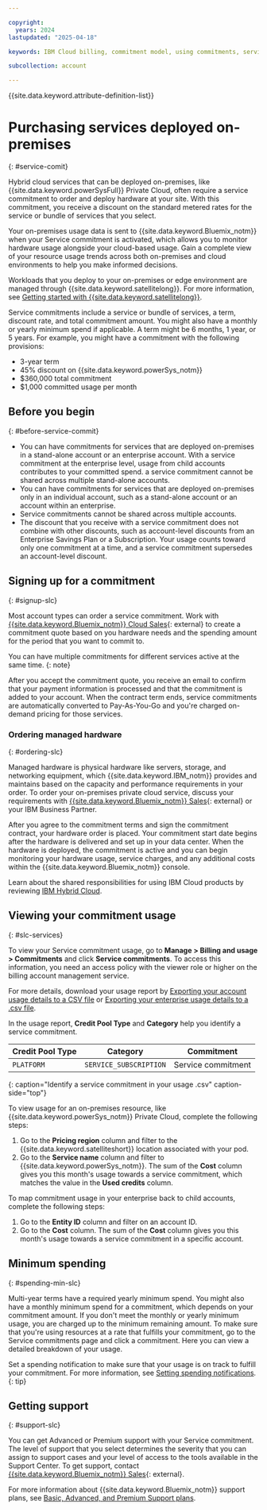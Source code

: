 ```yaml
---

copyright:
  years: 2024
lastupdated: "2025-04-18"

keywords: IBM Cloud billing, commitment model, using commitments, service commitment

subcollection: account

---
```


{{site.data.keyword.attribute-definition-list}}

# Purchasing services deployed on-premises
{: #service-comit}

Hybrid cloud services that can be deployed on-premises, like {{site.data.keyword.powerSysFull}} Private Cloud, often require a service commitment to order and deploy hardware at your site. With this commitment, you receive a discount on the standard metered rates for the service or bundle of services that you select.

Your on-premises usage data is sent to {{site.data.keyword.Bluemix_notm}} when your Service commitment is activated, which allows you to monitor hardware usage alongside your cloud-based usage. Gain a complete view of your resource usage trends across both on-premises and cloud environments to help you make informed decisions.

Workloads that you deploy to your on-premises or edge environment are managed through {{site.data.keyword.satellitelong}}. For more information, see [Getting started with {{site.data.keyword.satellitelong}}](/docs/satellite?topic=satellite-getting-started).

Service commitments include a service or bundle of services, a term, discount rate, and total commitment amount. You might also have a monthly or yearly minimum spend if applicable. A term might be 6 months, 1 year, or 5 years. For example, you might have a commitment with the following provisions:
- 3-year term
- 45% discount on {{site.data.keyword.powerSys_notm}}
- $360,000 total commitment
- $1,000 committed usage per month

## Before you begin
{: #before-service-commit}

- You can have commitments for services that are deployed on-premises in a stand-alone account or an enterprise account. With a service commitment at the enterprise level, usage from child accounts contributes to your committed spend. a service commitment cannot be shared across multiple stand-alone accounts.
- You can have commitments for services that are deployed on-premises only in an individual account, such as a stand-alone account or an account within an enterprise.
- Service commitments cannot be shared across multiple accounts.
- The discount that you receive with a service commitment does not combine with other discounts, such as account-level discounts from an Enterprise Savings Plan or a Subscription. Your usage counts toward only one commitment at a time, and a service commitment supersedes an account-level discount.

## Signing up for a commitment
{: #signup-slc}

Most account types can order a service commitment. Work with [{{site.data.keyword.Bluemix_notm}} Cloud Sales](https://www.ibm.com/cloud?contactmodule){: external} to create a commitment quote based on you hardware needs and the spending amount for the period that you want to commit to.

You can have multiple commitments for different services active at the same time.
{: note}

After you accept the commitment quote, you receive an email to confirm that your payment information is processed and that the commitment is added to your account. When the contract term ends, service commitments are automatically converted to Pay-As-You-Go and you're charged on-demand pricing for those services.

### Ordering managed hardware
{: #ordering-slc}

Managed hardware is physical hardware like servers, storage, and networking equipment, which {{site.data.keyword.IBM_notm}} provides and maintains based on the capacity and performance requirements in your order. To order your on-premises private cloud service, discuss your requirements with [{{site.data.keyword.Bluemix_notm}} Sales](https://www.ibm.com/cloud?contactmodule){: external} or your IBM Business Partner.

After you agree to the commitment terms and sign the commitment contract, your hardware order is placed. Your commitment start date begins after the hardware is delivered and set up in your data center. When the hardware is deployed, the commitment is active and you can begin monitoring your hardware usage, service charges, and any additional costs within the {{site.data.keyword.Bluemix_notm}} console.

Learn about the shared responsibilities for using IBM Cloud products by reviewing [IBM Hybrid Cloud](/docs/overview?topic=overview-shared-responsibilities#hybrid-responsibilities).

## Viewing your commitment usage
{: #slc-services}

To view your Service commitment usage, go to **Manage > Billing and usage > Commitments** and click **Service commitments**. To access this information, you need an access policy with the viewer role or higher on the billing account management service.

For more details, download your usage report by [Exporting your account usage details to a CSV file](/docs/account?topic=account-viewingusage&interface=ui#export-csv) or [Exporting your enterprise usage details to a .csv file](/docs/enterprise-management?topic=enterprise-management-enterprise-usage&interface=ui#export-enterprise-csv).

In the usage report, **Credit Pool Type** and **Category** help you identify a service commitment.

| Credit Pool Type | Category               | Commitment |
|-------------------|------------------------|------------|
| `PLATFORM`       | `SERVICE_SUBSCRIPTION` | Service commitment |
{: caption="Identify a service commitment in your usage .csv" caption-side="top"}

To view usage for an on-premises resource, like {{site.data.keyword.powerSys_notm}} Private Cloud, complete the following steps:
1. Go to the **Pricing region** column and filter to the {{site.data.keyword.satelliteshort}} location associated with your pod.
1. Go to the **Service name** column and filter to {{site.data.keyword.powerSys_notm}}. The sum of the **Cost** column gives you this month's usage towards a service commitment, which matches the value in the **Used credits** column.

To map commitment usage in your enterprise back to child accounts, complete the following steps:
1. Go to the **Entity ID** column and filter on an account ID.
1. Go to the **Cost** column. The sum of the **Cost** column gives you this month's usage towards a service commitment in a specific account.

## Minimum spending
{: #spending-min-slc}

Multi-year terms have a required yearly minimum spend. You might also have a monthly minimum spend for a commitment, which depends on your commitment amount. If you don't meet the monthly or yearly minimum usage, you are charged up to the minimum remaining amount. To make sure that you're using resources at a rate that fulfills your commitment, go to the Service commitments page and click a commitment. Here you can view a detailed breakdown of your usage.

Set a spending notification to make sure that your usage is on track to fulfill your commitment. For more information, see [Setting spending notifications](/docs/account?topic=account-spending).
{: tip}

## Getting support
{: #support-slc}

You can get Advanced or Premium support with your Service commitment. The level of support that you select determines the severity that you can assign to support cases and your level of access to the tools available in the Support Center. To get support, contact [{{site.data.keyword.Bluemix_notm}} Sales](https://www.ibm.com/cloud?contactmodule){: external}.

For more information about {{site.data.keyword.Bluemix_notm}} support plans, see [Basic, Advanced, and Premium Support plans](/docs/account?topic=account-support-plans).
